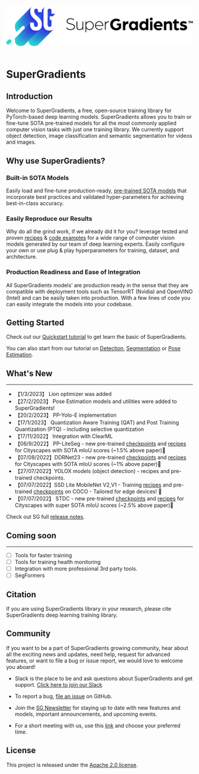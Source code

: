 <div align="center">
  <img src="docs/assets/SG_img/SG - Horizontal.png" width="600"/>
 <br/><br/>
  

</div>


# SuperGradients

## Introduction
Welcome to SuperGradients, a free, open-source training library for PyTorch-based deep learning models.
SuperGradients allows you to train or fine-tune SOTA pre-trained models for all the most commonly applied computer vision tasks with just one training library. We currently support object detection, image classification and semantic segmentation for videos and images.


## Why use SuperGradients?
 
### Built-in SOTA Models

Easily load and fine-tune production-ready, [pre-trained SOTA models](https://github.com/Deci-AI/super-gradients#pretrained-classification-pytorch-checkpoints) that incorporate best practices and validated hyper-parameters for achieving best-in-class accuracy.
    
### Easily Reproduce our Results
       
Why do all the grind work, if we already did it for you? leverage tested and proven [recipes](https://github.com/Deci-AI/super-gradients/tree/master/src/super_gradients/recipes) & [code examples](https://github.com/Deci-AI/super-gradients/tree/master/src/super_gradients/examples) for a wide range of computer vision models generated by our team of deep learning experts. Easily configure your own or use plug & play hyperparameters for training, dataset, and architecture.
    
### Production Readiness and Ease of Integration
    
All SuperGradients models’ are production ready in the sense that they are compatible with deployment tools such as TensorRT (Nvidia) and OpenVINO (Intel) and can be easily taken into production. With a few lines of code you can easily integrate the models into your codebase.
   
## Getting Started
Check out our [Quickstart tutorial](QuickstartBasicToolkit.md) to get learn the basic of SuperGradients.

You can also start from our tutorial on [Detection](.), [Segmentation](Segmentation.md) or [Pose Estimation](PoseEstimation.md).
 
## What's New
__________________________________________________________________________________________________________
* 【1/3/2023】 Lion optimizer was added  
* 【27/2/2023】 Pose Estimation models and utilities were added to SuperGradients! 
* 【20/2/2023】 PP-Yolo-E implementation 
* 【17/1/2023】 Quantization Aware Training (QAT) and Post Training Quantization (PTQ) - including selective quantization 
* 【17/11/2022】 Integration with ClearML
* 【06/9/2022】 PP-LiteSeg - new pre-trained [checkpoints](http://bit.ly/3EGfKD4) and [recipes](http://bit.ly/3gfLw07) for Cityscapes with SOTA mIoU scores (~1.5% above paper)🎯
* 【07/08/2022】DDRNet23 -  new pre-trained [checkpoints](http://bit.ly/3EGfKD4) and [recipes](http://bit.ly/3gfLw07) for Cityscapes with SOTA mIoU scores (~1% above paper)🎯
* 【27/07/2022】YOLOX models (object detection) - recipes and pre-trained checkpoints.
* 【07/07/2022】SSD Lite MobileNet V2,V1 - Training [recipes](http://bit.ly/3gfLw07) and pre-trained [checkpoints](http://bit.ly/3EGfKD4) on COCO - Tailored for edge devices! 📱
* 【07/07/2022】 STDC  - new pre-trained [checkpoints](http://bit.ly/3EGfKD4) and [recipes](http://bit.ly/3gfLw07) for Cityscapes with super SOTA mIoU scores (~2.5% above paper)🎯

Check out SG full [release notes](https://github.com/Deci-AI/super-gradients/releases).

## Coming soon
__________________________________________________________________________________________________________

- [ ] Tools for faster training 
- [ ] Tools for training health monitoring 
- [ ] Integration with more professional 3rd party tools.
- [ ] SegFormers
## Citation

If you are using SuperGradients library in your research, please cite SuperGradients deep learning training library.


[//]: # (### BibTeX)

[//]: # ()
[//]: # (```bibtex)

[//]: # (@misc{rw2019timm,)

[//]: # (  title = {SuperGradients},)

[//]: # (  year = {2021},)

[//]: # (  publisher = {GitHub},)

[//]: # (  journal = {GitHub repository},)

[//]: # (  doi = {},)

[//]: # (  howpublished = {\url{https://github.com/Deci-AI/super-gradients}})

[//]: # (})

[//]: # (```)

[//]: # ()
[//]: # (### Latest DOI)

[//]: # ()
[//]: # ([![DOI]&#40;https://zenodo.org/badge/.svg&#41;]&#40;https://zenodo.org/badge/latestdoi/&#41;)

## Community

If you want to be a part of SuperGradients growing community, hear about all the exciting news and updates, need help, request for advanced features,
    or want to file a bug or issue report, we would love to welcome you aboard!

* Slack is the place to be and ask questions about SuperGradients and get support. [Click here to join our Slack](
  https://join.slack.com/t/supergradients-comm52/shared_invite/zt-10vz6o1ia-b_0W5jEPEnuHXm087K~t8Q)
    
* To report a bug, [file an issue](https://github.com/Deci-AI/super-gradients/issues) on GitHub.

* Join the [SG Newsletter](https://www.supergradients.com/#Newsletter)
  for staying up to date with new features and models, important announcements, and upcoming events.
    
* For a short meeting with us, use this [link](https://calendly.com/ofer-baratz-deci/15min) and choose your preferred time.

## License

This project is released under the [Apache 2.0 license](LICENSE).
    

    

